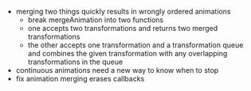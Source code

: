 * merging two things quickly results in wrongly ordered animations
  * break mergeAnimation into two functions
  * one accepts two transformations and returns two merged transformations
  * the other accepts one transformation and a transformation queue and combines the given transformation with any overlapping transformations in the queue
* continuous animations need a new way to know when to stop
* fix animation merging erases callbacks